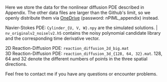 Here we store the data for the nonlinear diffusion PDE described in Appendix. The other data files are larger than the Github's limit, so we openly distribute them via [OneDrive](https://chula-my.sharepoint.com/:f:/g/personal/pongpisit_t_alumni_chula_ac_th/EtASN5hO5X9AoQPDx9DAaMwBY-rjlieAaA2eVQl4sI_TBQ?e=5JzRmt) (password: nPIML_appendix) instead.

Navier-Stokes PDE: `Cylinder_{U, V, W}.npy` are the simulated solutions. | `nv_originalv2_noiselv2.h5` contains the noisy polynomial candidate library and the corresponding time derivative vector.

2D Reaction-Diffusion PDE: `reaction_diffusion_2d_big.mat`  
3D Reaction-Diffusion PDE: `reaction_diffusion_3d_{128, 64, 32}.mat`. 128, 64 and 32 denote the different numbers of points in the three spatial directions.

Feel free to contact me if you have any questions or encounter problems.
